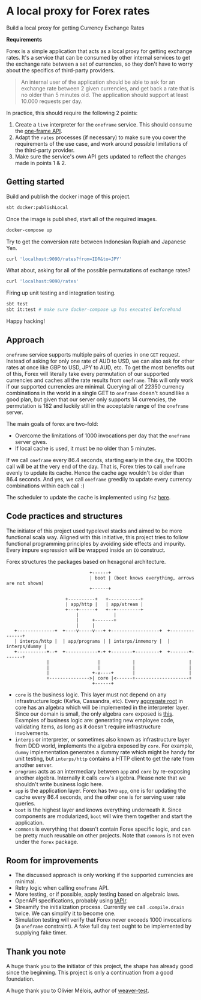 # A local proxy for Forex rates

Build a local proxy for getting Currency Exchange Rates

**Requirements**

Forex is a simple application that acts as a local proxy for getting exchange rates.
It's a service that can be consumed by other internal services to get the exchange rate between a set of currencies,
so they don't have to worry about the specifics of third-party providers.

> An internal user of the application should be able to ask for an exchange rate between 2 given currencies, and get back a rate that is no older than 5 minutes old.
> The application should support at least 10.000 requests per day.

In practice, this should require the following 2 points:

1. Create a `live` interpreter for the `oneframe` service. This should consume the [one-frame API](https://hub.docker.com/r/paidyinc/one-frame).
2. Adapt the `rates` processes (if necessary) to make sure you cover the requirements of the use case, and work around possible limitations of the third-party provider.
3. Make sure the service's own API gets updated to reflect the changes made in points 1 & 2.

## Getting started

Build and publish the docker image of this project.
```bash
sbt docker:publishLocal
```
Once the image is published, start all of the required images.
```bash
docker-compose up
```
Try to get the conversion rate between Indonesian Rupiah and Japanese Yen.
```bash
curl 'localhost:9090/rates?from=IDR&to=JPY'
```
What about, asking for all of the possible permutations of exchange rates?
```bash
curl 'localhost:9090/rates'
```
Firing up unit testing and integration testing.
```bash
sbt test
sbt it:test # make sure docker-compose up has executed beforehand
```
Happy hacking!

## Approach

`oneframe` service supports multiple pairs of queries in one `GET` request. Instead of asking for only one rate of AUD to USD, we can also ask for other rates at once like GBP to USD, JPY to AUD, etc.
To get the most benefits out of this, Forex will literally take every permutation of our supported currencies and caches all the rate results from `oneframe`.
This will only work if our supported currencies are minimal. Querying all of 22350 currency combinations in the world in a single GET to `oneframe` doesn't sound like a good plan,
but given that our server only supports 14 currencies, the permutation is 182 and luckily still in the acceptable range of the `oneframe` server.

The main goals of forex are two-fold:
- Overcome the limitations of 1000 invocations per day that the `oneframe` server gives.
- If local cache is used, it must be no older than 5 minutes.

If we call `oneframe` every 86.4 seconds, starting early in the day, the 1000th call will be at the very end of the day. That is, Forex tries to call `oneframe` evenly to update its cache.
Hence the cache age wouldn't be older than 86.4 seconds. And yes, we call `oneframe` greedily to update every currency combinations within each call :)

The scheduler to update the cache is implemented using `fs2` [here](https://github.com/arinal/forex-mtl/blob/master/src/main/scala/forex/app/stream/updater/package.scala).


## Code practices and structures

The initiator of this project used typelevel stacks and aimed to be more functional scala way. Aligned with this initiative, this project tries to follow functional programming principles
by avoiding side effects and impurity. Every impure expression will be wrapped inside an `IO` construct.

Forex structures the packages based on hexagonal architecture.

```
                               +------+
                               | boot | (boot knows everything, arrows are not shown)
                               +------+

                      +----------+   +------------+
                      | app/http |   | app/stream |
                      +---+------+   +--+---------+
                          |             |     
                          |     +-------+
                          |     |
   +--------------+  +----v-----v---+ +------------------+  +---------------+
   | interps/http |  | app/programs | | interps/inmemory |  | interps/dummy |
   +-----------+--+  +------------+-+ +--------+---------+  +-------+-------+
               |                  |            |                    | 
               |                  |            |                    | 
               |                +-v----+       |                    | 
               +--------------->| core |<------+--------------------+
                                +------+   
```
- `core` is the business logic. This layer must not depend on any infrastructure logic (Kafka, Cassandra, etc). Every
[aggregate root](https://dolittle.io/runtime/runtime/domain_driven_design/aggregate_root) in core has an algebra which will be implemented in the interpreter layer.
Since our domain is small, the only algebra `core` exposed is [this](https://github.com/arinal/forex-mtl/blob/master/src/main/scala/forex/core/rates/algebra.scala).
Examples of business logic are: generating new employee code, validating items, as long as it doesn't require infrastructure involvements.
- `interps` or interpreter, or sometimes also known as infrastructure layer from DDD world, implements the algebra exposed by `core`. For example, `dummy` implementation generates a dummy
rate which might be handy for unit testing, but `interps/http` contains a HTTP client to get the rate from another server.
- `programs` acts as an intermediary between `app` and `core` by re-exposing another algebra. Internally it calls `core`'s algebra. Please note that we shouldn't
write business logic here.
- `app` is the application layer. Forex has two `app`, one is for updating the cache every 86.4 seconds, and the other one is for serving user rate queries.
- `boot` is the highest layer and knows everything underneath it. Since components are modularized, `boot` will wire them together and start the application.
- `commons` is everything that doesn't contain Forex specific logic, and can be pretty much reusable on other projects. Note that `commons` is not even under the `forex` package.

## Room for improvements

- The discussed approach is only working if the supported currencies are minimal.
- Retry logic when calling `oneframe` API.
- More testing, or if possible, apply testing based on algebraic laws.
- OpenAPI specifications, probably using [tAPIr](https://tapir.softwaremill.com/en/latest/).
- Streamify the initialization process. Currently we call `.compile.drain` twice. We can simplify it to become one.
- Simulation testing will verify that Forex never exceeds 1000 invocations (a `oneframe` constraint). A fake full day test ought to be implemented by supplying fake timer.

## Thank you note

A huge thank you to the initiator of this project, the shape has already good since the beginning. This project is only a continuation from a good foundation.

A huge thank you to Olivier Mélois, author of [weaver-test](https://github.com/disneystreaming/weaver-test).
